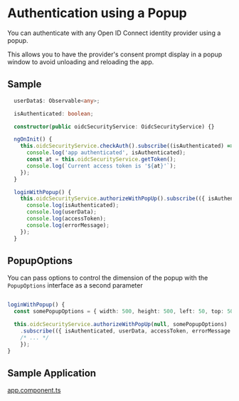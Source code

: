# Authentication using a Popup

You can authenticate with any Open ID Connect identity provider using a popup.

This allows you to have the provider's consent prompt display in a popup window to avoid unloading and reloading the app.

## Sample

```typescript
  userData$: Observable<any>;

  isAuthenticated: boolean;

  constructor(public oidcSecurityService: OidcSecurityService) {}

  ngOnInit() {
    this.oidcSecurityService.checkAuth().subscribe((isAuthenticated) => {
      console.log('app authenticated', isAuthenticated);
      const at = this.oidcSecurityService.getToken();
      console.log(`Current access token is '${at}'`);
    });
  }

  loginWithPopup() {
    this.oidcSecurityService.authorizeWithPopUp().subscribe(({ isAuthenticated, userData, accessToken, errorMessage }) => {
      console.log(isAuthenticated);
      console.log(userData);
      console.log(accessToken);
      console.log(errorMessage);
    });
  }
```

## PopupOptions

You can pass options to control the dimension of the popup with the `PopupOptions` interface as a second parameter

```typescript

loginWithPopup() {
  const somePopupOptions = { width: 500, height: 500, left: 50, top: 50 };

  this.oidcSecurityService.authorizeWithPopUp(null, somePopupOptions)
    .subscribe(({ isAuthenticated, userData, accessToken, errorMessage }) => {
    /* ... */
    });
}

```

## Sample Application

[app.component.ts](../projects/sample-code-flow-popup/src/app/app.component.ts)
